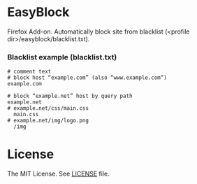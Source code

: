 EasyBlock
======
Firefox Add-on.
Automatically block site from blacklist (&lt;profile dir&gt;/easyblock/blacklist.txt).

### Blacklist example (blacklist.txt)
```
# comment text
# block host “example.com” (also “www.example.com”)
example.com

# block “example.net” host by query path
example.net
# example.net/css/main.css
  main.css
# example.net/img/logo.png
  /img
```

# License
The MIT License. See [LICENSE](LICENSE) file.
